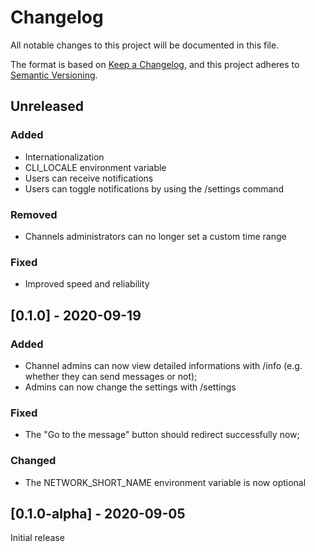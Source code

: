 # Changelog
All notable changes to this project will be documented in this file.

The format is based on [Keep a Changelog](https://keepachangelog.com/en/1.0.0/),
and this project adheres to [Semantic Versioning](https://semver.org/spec/v2.0.0.html).

## Unreleased
### Added
- Internationalization
- CLI_LOCALE environment variable
- Users can receive notifications
- Users can toggle notifications by using the /settings command
### Removed
- Channels administrators can no longer set a custom time range 
### Fixed
- Improved speed and reliability

## [0.1.0] - 2020-09-19
### Added
- Channel admins can now view detailed informations with /info (e.g. whether they can send messages or not);
- Admins can now change the settings with /settings
### Fixed
- The "Go to the message" button should redirect successfully now;
### Changed
- The NETWORK_SHORT_NAME environment variable is now optional

## [0.1.0-alpha] - 2020-09-05
Initial release
